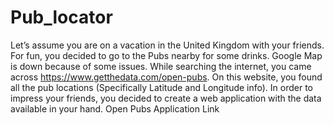 # Pub_locator
Let’s assume you are on a vacation in the United Kingdom with your friends. For fun, you decided to go to the Pubs nearby for some drinks. Google Map is down because of some issues.  While searching the internet, you came across https://www.getthedata.com/open-pubs. On this website, you found all the pub locations (Specifically Latitude and Longitude info). In order to impress your friends, you decided to create a web application with the data available in your hand.  Open Pubs Application Link
